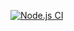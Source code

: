 [![Node.js CI](https://github.com/Avile-Sindelo/greetings-webapp/actions/workflows/node.js.yml/badge.svg)](https://github.com/Avile-Sindelo/greetings-webapp/actions/workflows/node.js.yml)